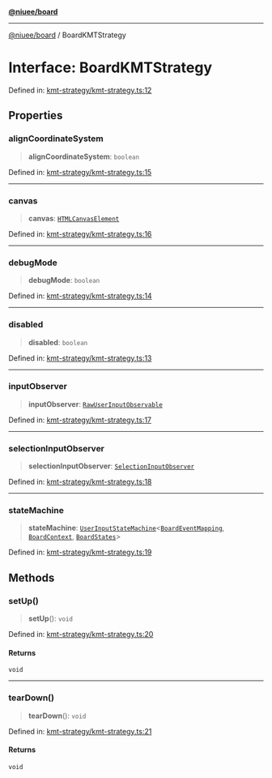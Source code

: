 [**@niuee/board**](../README.md)

***

[@niuee/board](../globals.md) / BoardKMTStrategy

# Interface: BoardKMTStrategy

Defined in: [kmt-strategy/kmt-strategy.ts:12](https://github.com/niuee/board/blob/cc09a87e934160adef876c4e11d51fd97e78653d/src/kmt-strategy/kmt-strategy.ts#L12)

## Properties

### alignCoordinateSystem

> **alignCoordinateSystem**: `boolean`

Defined in: [kmt-strategy/kmt-strategy.ts:15](https://github.com/niuee/board/blob/cc09a87e934160adef876c4e11d51fd97e78653d/src/kmt-strategy/kmt-strategy.ts#L15)

***

### canvas

> **canvas**: [`HTMLCanvasElement`](https://developer.mozilla.org/docs/Web/API/HTMLCanvasElement)

Defined in: [kmt-strategy/kmt-strategy.ts:16](https://github.com/niuee/board/blob/cc09a87e934160adef876c4e11d51fd97e78653d/src/kmt-strategy/kmt-strategy.ts#L16)

***

### debugMode

> **debugMode**: `boolean`

Defined in: [kmt-strategy/kmt-strategy.ts:14](https://github.com/niuee/board/blob/cc09a87e934160adef876c4e11d51fd97e78653d/src/kmt-strategy/kmt-strategy.ts#L14)

***

### disabled

> **disabled**: `boolean`

Defined in: [kmt-strategy/kmt-strategy.ts:13](https://github.com/niuee/board/blob/cc09a87e934160adef876c4e11d51fd97e78653d/src/kmt-strategy/kmt-strategy.ts#L13)

***

### inputObserver

> **inputObserver**: [`RawUserInputObservable`](../classes/RawUserInputObservable.md)

Defined in: [kmt-strategy/kmt-strategy.ts:17](https://github.com/niuee/board/blob/cc09a87e934160adef876c4e11d51fd97e78653d/src/kmt-strategy/kmt-strategy.ts#L17)

***

### selectionInputObserver

> **selectionInputObserver**: [`SelectionInputObserver`](../classes/SelectionInputObserver.md)

Defined in: [kmt-strategy/kmt-strategy.ts:18](https://github.com/niuee/board/blob/cc09a87e934160adef876c4e11d51fd97e78653d/src/kmt-strategy/kmt-strategy.ts#L18)

***

### stateMachine

> **stateMachine**: [`UserInputStateMachine`](../classes/UserInputStateMachine.md)\<[`BoardEventMapping`](../type-aliases/BoardEventMapping.md), [`BoardContext`](../type-aliases/BoardContext.md), [`BoardStates`](../type-aliases/BoardStates.md)\>

Defined in: [kmt-strategy/kmt-strategy.ts:19](https://github.com/niuee/board/blob/cc09a87e934160adef876c4e11d51fd97e78653d/src/kmt-strategy/kmt-strategy.ts#L19)

## Methods

### setUp()

> **setUp**(): `void`

Defined in: [kmt-strategy/kmt-strategy.ts:20](https://github.com/niuee/board/blob/cc09a87e934160adef876c4e11d51fd97e78653d/src/kmt-strategy/kmt-strategy.ts#L20)

#### Returns

`void`

***

### tearDown()

> **tearDown**(): `void`

Defined in: [kmt-strategy/kmt-strategy.ts:21](https://github.com/niuee/board/blob/cc09a87e934160adef876c4e11d51fd97e78653d/src/kmt-strategy/kmt-strategy.ts#L21)

#### Returns

`void`
